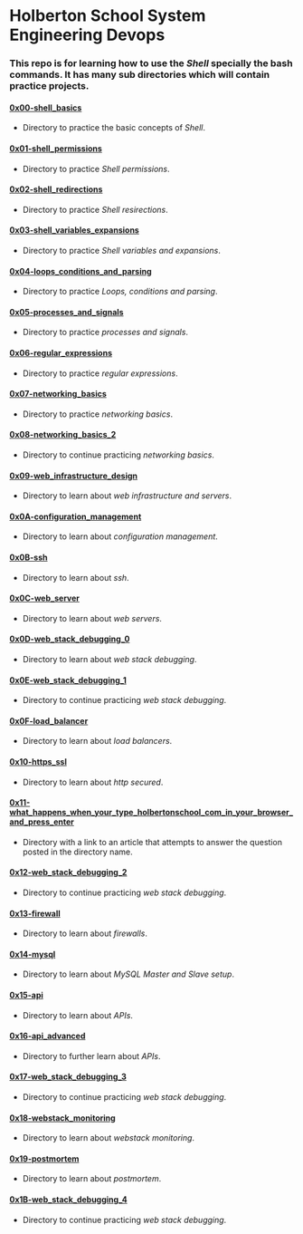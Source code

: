 # Holberton School System Engineering Devops
### This repo is for learning how to use the *Shell* specially the bash commands. It has many sub directories which will contain practice projects.

#### [0x00-shell_basics](./0x00-shell_basics)
* Directory to practice the basic concepts of _Shell_.

#### [0x01-shell_permissions](./0x01-shell_permissions)
* Directory to practice _Shell permissions_.

#### [0x02-shell_redirections](./0x02-shell_redirections)
* Directory to practice _Shell resirections_.

#### [0x03-shell_variables_expansions](./0x03-shell_variables_expansions)
* Directory to practice _Shell variables and expansions_.

#### [0x04-loops_conditions_and_parsing](./0x04-loops_conditions_and_parsing)
* Directory to practice _Loops, conditions and parsing_.

#### [0x05-processes_and_signals](./0x05-processes_and_signals)
* Directory to practice _processes and signals_.

#### [0x06-regular_expressions](./0x06-regular_expressions)
* Directory to practice _regular expressions_.

#### [0x07-networking_basics](./0x07-networking_basics)
* Directory to practice _networking basics_.

#### [0x08-networking_basics_2](./0x08-networking_basics_2)
* Directory to continue practicing _networking basics_.

#### [0x09-web_infrastructure_design](./0x09-web_infrastructure_design)
* Directory to learn about _web infrastructure and servers_.

#### [0x0A-configuration_management](./0x0A-configuration_management)
* Directory to learn about _configuration management_.

#### [0x0B-ssh](./0x0B-ssh)
* Directory to learn about _ssh_.

#### [0x0C-web_server](./0x0C-web_server)
* Directory to learn about _web servers_.

#### [0x0D-web_stack_debugging_0](./0x0D-web_stack_debugging_0)
* Directory to learn about _web stack debugging_.

#### [0x0E-web_stack_debugging_1](./0x0E-web_stack_debugging_1)
* Directory to continue practicing _web stack debugging_.

#### [0x0F-load_balancer](./0x0F-load_balancer)
* Directory to learn about _load balancers_.

#### [0x10-https_ssl](./0x10-https_ssl)
* Directory to learn about _http secured_.

#### [0x11-what_happens_when_your_type_holbertonschool_com_in_your_browser_and_press_enter](./0x11-what_happens_when_your_type_holbertonschool_com_in_your_browser_and_press_enter)
* Directory with a link to an article that attempts to answer the question posted in the directory name.

#### [0x12-web_stack_debugging_2](./0x12-web_stack_debugging_2)
* Directory to continue practicing _web stack debugging_.

#### [0x13-firewall](./0x13-firewall)
* Directory to learn about _firewalls_.

#### [0x14-mysql](./0x14-mysql)
* Directory to learn about _MySQL Master and Slave setup_.

#### [0x15-api](./0x15-api)
* Directory to learn about _APIs_.

#### [0x16-api_advanced](./0x16-api_advanced)
* Directory to further learn about _APIs_.

#### [0x17-web_stack_debugging_3](./0x17-web_stack_debugging_3)
* Directory to continue practicing _web stack debugging_.

#### [0x18-webstack_monitoring](./0x18-webstack_monitoring)
* Directory to learn about _webstack monitoring_.

#### [0x19-postmortem](./0x19-postmortem)
* Directory to learn about _postmortem_.

#### [0x1B-web_stack_debugging_4](./0x1B-web_stack_debugging_4)
* Directory to continue practicing _web stack debugging_.
